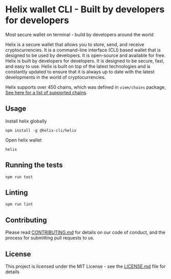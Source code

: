 # Helix wallet CLI - Built by developers for developers

Most secure wallet on terminal - build by developers around the world

Helix is a secure wallet that allows you to store, send, and receive cryptocurrencies. It is a command-line interface (CLI) based wallet that is designed to be used by developers. It is open-source and available for free. Helix is built by developers for developers. It is designed to be secure, fast, and easy to use. Helix is built on top of the latest technologies and is constantly updated to ensure that it is always up to date with the latest developments in the world of cryptocurrencies.

Helix supports over 450 chains, which was defined in `viem/chains` package, [See here for a list of supported chains](https://github.com/wevm/viem/blob/main/src/chains/index.ts).

## Usage

Install helix globally

```
npm install -g @helix-cli/helix
```

Open helix wallet

```
helix
```

## Running the tests

```
npm run test
```

## Linting

```
npm run lint
```

## Contributing

Please read [CONTRIBUTING.md](https://gist.github.com/PurpleBooth/b24679402957c63ec426) for details on our code of conduct, and the process for submitting pull requests to us.

## License

This project is licensed under the MIT License - see the [LICENSE.md](LICENSE.md) file for details
